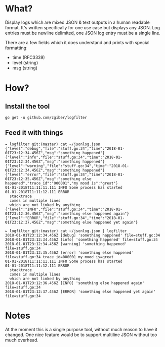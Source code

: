 # What?

Display logs which are mixed JSON & text outputs in a human readable format. It's written specifically for one use case but displays any JSON.
Log entries must be newline delimited, one JSON log entry must be a single line.

There are a few fields which it does understand and prints with special formatting:
- time (RFC3339)
- level (string)
- msg   (string)

# How?

## Install the tool

`go get -u github.com/zgiber/logfilter`

## Feed it with things

```
▸ logfilter git:(master) cat ~/jsonlog.json
{"level":"debug","file":"stuff.go:34","time":"2018-01-01T23:12:34.456Z","msg":"something happened"}
{"level":"info","file":"stuff.go:34","time":"2018-01-01T23:12:34.456Z","msg":"something happened"}
{"level":"warning","file":"stuff.go:34","time":"2018-01-01T23:12:34.456Z","msg":"something happened"}
{"level":"error","file":"stuff.go:34","time":"2018-01-01T23:12:35.456Z","msg":"something else happened","trace_id":"000001","my mood is":"great"}
01-01-2018T11:11:11.111 INFO Some process has started
01-01-2018T11:11:12.111 ERROR
  stacktrace
  comes in multiple lines
  which are not linked by anything
{"level":"INFO","file":"stuff.go:34","time":"2018-01-01T23:12:36.456Z","msg":"something else happened again"}
{"level":"ERROR","file":"stuff.go:34","time":"2018-01-01T23:12:37.456Z","msg":"something else happened yet again"}

▸ logfilter git:(master) cat ~/jsonlog.json | logfilter
2018-01-01T23:12:34.456Z [debug] 'something happened' file=stuff.go:34
2018-01-01T23:12:34.456Z [info] 'something happened' file=stuff.go:34
2018-01-01T23:12:34.456Z [warning] 'something happened' file=stuff.go:34
2018-01-01T23:12:35.456Z [error] 'something else happened' file=stuff.go:34 trace_id=000001 my mood is=great
01-01-2018T11:11:11.111 INFO Some process has started
01-01-2018T11:11:12.111 ERROR
  stacktrace
  comes in multiple lines
  which are not linked by anything
2018-01-01T23:12:36.456Z [INFO] 'something else happened again' file=stuff.go:34
2018-01-01T23:12:37.456Z [ERROR] 'something else happened yet again' file=stuff.go:34
```

# Notes

At the moment this is a single purpose tool, without much reason to have it changed.
One nice feature would be to support multiline JSON without too much overhead.

